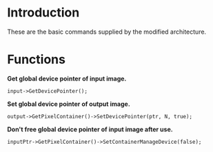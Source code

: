 # Introduction #

These are the basic commands supplied by the modified architecture.

# Functions #

**Get global device pointer of input image.**

```
input->GetDevicePointer();
```

**Set global device pointer of output image.**

```
output->GetPixelContainer()->SetDevicePointer(ptr, N, true);
```

**Don't free global device pointer of input image after use.**

```
inputPtr->GetPixelContainer()->SetContainerManageDevice(false);
```